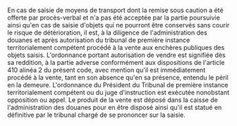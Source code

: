 En cas de saisie de moyens de transport dont la remise
sous caution a été offerte par procès-verbal et n'a pas été acceptée par
la partie poursuivie ainsi qu'en cas de saisie d'objets qui ne
pourront être conservés sans courir le risque de détérioration, il est,
à la diligence de l'administration des douanes et après autorisation du
tribunal de première instance territorialement compétent procédé à la
vente aux enchères publiques des objets saisis.
L'ordonnance portant autorisation de vendre est signifiée dès sa
reddition, à la partie adverse conformément aux dispositions de
l'article 410 alinéa 2 du présent code, avec mention qu'il est
immédiatement procédé à la vente, tant en son absence qu'en sa
présence, entendu le péril en la demeure.
L'ordonnance du Président du Tribunal de première instance
territorialement compétent ou du juge d'instruction est exécutée
nonobstant opposition ou appel.
Le produit de la vente est déposé dans la caisse de l'administration des
douanes pour en être disposé ainsi qu'il est statué en définitive par
le tribunal chargé de se prononcer sur la saisie.